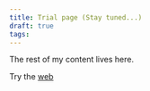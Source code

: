 ```yaml
---
title: Trial page (Stay tuned...)
draft: true
tags:
---
```

 
The rest of my content lives here. 

Try the [web](webtrial.md)